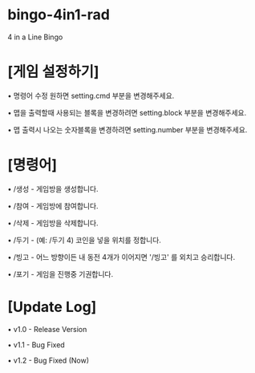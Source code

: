 # bingo-4in1-rad
4 in a Line Bingo




# [게임 설정하기]

• 명령어 수정 원하면 setting.cmd 부분을 변경해주세요.

• 맵을 출력할때 사용되는 블록을 변경하려면 setting.block 부분을 변경해주세요.

• 맵 출력시 나오는 숫자블록을 변경하려면 setting.number 부분을 변경해주세요.



# [명령어]

• /생성    -    게임방을 생성합니다.

• /참여    -    게임방에 참여합니다.

• /삭제    -    게임방을 삭제합니다.

• /두기    -    (예: /두기 4) 코인을 넣을 위치를 정합니다.

• /빙고    -    어느 방향이든 내 동전 4개가 이어지면 '/빙고' 를 외치고 승리합니다.

• /포기    -    게임을 진행중 기권합니다.



# [Update Log]

• v1.0 - Release Version

• v1.1 - Bug Fixed

• v1.2 - Bug Fixed (Now)
